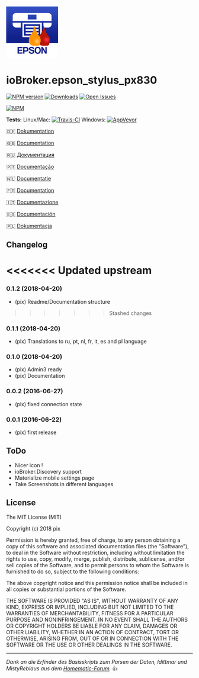![Logo](admin/epson_stylus_px830.png)
# ioBroker.epson_stylus_px830

[![NPM version](http://img.shields.io/npm/v/iobroker.epson_stylus_px830.svg)](https://www.npmjs.com/package/iobroker.epson_stylus_px830)
[![Downloads](https://img.shields.io/npm/dm/iobroker.epson_stylus_px830.svg)](https://www.npmjs.com/package/iobroker.epson_stylus_px830)
[![Open Issues](http://githubbadges.herokuapp.com/Pix---/ioBroker.epson_stylus_px830/issues.svg)](http://github.com/Pix---/ioBroker.epson_stylus_px830/issues)

[![NPM](https://nodei.co/npm/iobroker.epson_stylus_px830.png?downloads=true)](https://nodei.co/npm/iobroker.epson_stylus_px830/)

**Tests:** Linux/Mac: [![Travis-CI](http://img.shields.io/travis/Pix---/ioBroker.epson_stylus_px830/master.svg)](https://travis-ci.org/Pix---/ioBroker.epson_stylus_px830)
Windows: [![AppVeyor](https://ci.appveyor.com/api/projects/status/github/Pix---/ioBroker.epson_stylus_px830?branch=master&svg=true)](https://ci.appveyor.com/project/Pix---/ioBroker-epson_stylus_px830/)

:de: [Dokumentation](/docs/de/doc_epson_stylus_px830_de.md)

:uk: [Documentation](/docs/en/doc_epson_stylus_px830_en.md)

:ru: [Документация](/docs/en/doc_epson_stylus_px830_en.md)

:portugal: [Documentação](/docs/en/doc_epson_stylus_px830_en.md)

:netherlands: [Documentatie](/docs/en/doc_epson_stylus_px830_en.md)

:fr: [Documentation](/docs/en/doc_epson_stylus_px830_en.md)

:it: [Documentazione](/docs/en/doc_epson_stylus_px830_en.md)

:es: [Documentación](/docs/en/doc_epson_stylus_px830_en.md)

:poland: [Dokumentacja](/docs/en/doc_epson_stylus_px830_en.md)

## Changelog
<<<<<<< Updated upstream
=======
### 0.1.2 (2018-04-20)
* (pix) Readme/Documentation structure

>>>>>>> Stashed changes
### 0.1.1 (2018-04-20)
* (pix) Translations to ru, pt, nl, fr, it, es and pl language

### 0.1.0 (2018-04-20)
* (pix) Admin3 ready
* (pix) Documentation

### 0.0.2 (2016-06-27)
* (pix) fixed connection state

### 0.0.1 (2016-06-22)
* (pix) first release

## ToDo
* Nicer icon !
* ioBroker.Discovery support
* Materialize mobile settings page
* Take Screenshots in different languages

## License

The MIT License (MIT)

Copyright (c) 2018 pix

Permission is hereby granted, free of charge, to any person obtaining a copy
of this software and associated documentation files (the "Software"), to deal
in the Software without restriction, including without limitation the rights
to use, copy, modify, merge, publish, distribute, sublicense, and/or sell
copies of the Software, and to permit persons to whom the Software is
furnished to do so, subject to the following conditions:

The above copyright notice and this permission notice shall be included in all
copies or substantial portions of the Software.

THE SOFTWARE IS PROVIDED "AS IS", WITHOUT WARRANTY OF ANY KIND, EXPRESS OR
IMPLIED, INCLUDING BUT NOT LIMITED TO THE WARRANTIES OF MERCHANTABILITY,
FITNESS FOR A PARTICULAR PURPOSE AND NONINFRINGEMENT. IN NO EVENT SHALL THE
AUTHORS OR COPYRIGHT HOLDERS BE LIABLE FOR ANY CLAIM, DAMAGES OR OTHER
LIABILITY, WHETHER IN AN ACTION OF CONTRACT, TORT OR OTHERWISE, ARISING FROM,
OUT OF OR IN CONNECTION WITH THE SOFTWARE OR THE USE OR OTHER DEALINGS IN THE
SOFTWARE.

---
*Dank an die Erfinder des Basisskripts zum Parsen der Daten, Idittmar und MistyReblaus aus dem [Homematic-Forum](http://homematic-forum.de/forum/viewtopic.php?f=31&t=25140).* :+1: 
